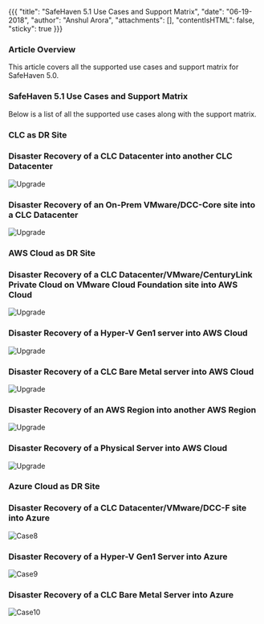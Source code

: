 {{{
  "title": "SafeHaven 5.1 Use Cases and Support Matrix",
  "date": "06-19-2018",
  "author": "Anshul Arora",
  "attachments": [],
  "contentIsHTML": false,
  "sticky": true
}}}

### Article Overview
This article covers all the supported use cases and support matrix for SafeHaven 5.0.

### SafeHaven 5.1 Use Cases and Support Matrix
Below is a list of all the supported use cases along with the support matrix.

### CLC as DR Site

### Disaster Recovery of a CLC Datacenter into another CLC Datacenter

![Upgrade](../../images/SH5.0/SafeHaven-5.0-Use-Cases-and-Support-Matrix1/Case1.PNG)

### Disaster Recovery of an On-Prem VMware/DCC-Core site into a CLC Datacenter
![Upgrade](../../images/SH5.0/SafeHaven-5.0-Use-Cases-and-Support-Matrix1/Case2.PNG)

### AWS Cloud as DR Site

### Disaster Recovery of a CLC Datacenter/VMware/CenturyLink Private Cloud on VMware Cloud Foundation site into AWS Cloud
![Upgrade](../../images/SH5.0/SafeHaven-5.0-Use-Cases-and-Support-Matrix1/Case3.PNG)

### Disaster Recovery of a Hyper-V Gen1 server into AWS Cloud
![Upgrade](../../images/SH5.0/SafeHaven-5.0-Use-Cases-and-Support-Matrix1/Case4.PNG)

### Disaster Recovery of a CLC Bare Metal server into AWS Cloud
![Upgrade](../../images/SH5.0/SafeHaven-5.0-Use-Cases-and-Support-Matrix1/Case5.PNG)

### Disaster Recovery of an AWS Region into another AWS Region
![Upgrade](../../images/SH5.0/SafeHaven-5.0-Use-Cases-and-Support-Matrix1/Case6.PNG)

### Disaster Recovery of a Physical Server into AWS Cloud
![Upgrade](../../images/SH5.0/SafeHaven-5.0-Use-Cases-and-Support-Matrix1/Case7.PNG)

### Azure Cloud as DR Site

### Disaster Recovery of a CLC Datacenter/VMware/DCC-F site into Azure
![Case8](../../images/SH5.0/SafeHaven-5.0-Use-Cases-and-Support-Matrix1/Case8.PNG)

### Disaster Recovery of a Hyper-V Gen1 Server into Azure
![Case9](../../images/SH5.0/SafeHaven-5.0-Use-Cases-and-Support-Matrix1/Case9.PNG)

### Disaster Recovery of a CLC Bare Metal Server into Azure
![Case10](../../images/SH5.0/SafeHaven-5.0-Use-Cases-and-Support-Matrix1/Case10.PNG)
